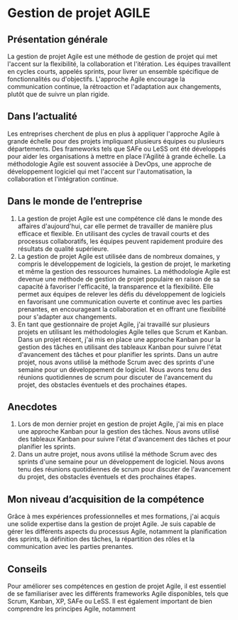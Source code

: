 # Gestion de projet AGILE

## Présentation générale

La gestion de projet Agile est une méthode de gestion de projet qui met l'accent sur la flexibilité, la collaboration et l'itération. Les équipes travaillent en cycles courts, appelés sprints, pour livrer un ensemble spécifique de fonctionnalités ou d'objectifs. L'approche Agile encourage la communication continue, la rétroaction et l'adaptation aux changements, plutôt que de suivre un plan rigide.

## Dans l’actualité

Les entreprises cherchent de plus en plus à appliquer l'approche Agile à grande échelle pour des projets impliquant plusieurs équipes ou plusieurs départements. Des frameworks tels que SAFe ou LeSS ont été développés pour aider les organisations à mettre en place l'Agilité à grande échelle. La méthodologie Agile est souvent associée à DevOps, une approche de développement logiciel qui met l'accent sur l'automatisation, la collaboration et l'intégration continue.

## Dans le monde de l’entreprise

1. La gestion de projet Agile est une compétence clé dans le monde des affaires d'aujourd'hui, car elle permet de travailler de manière plus efficace et flexible. En utilisant des cycles de travail courts et des processus collaboratifs, les équipes peuvent rapidement produire des résultats de qualité supérieure.
2. La gestion de projet Agile est utilisée dans de nombreux domaines, y compris le développement de logiciels, la gestion de projet, le marketing et même la gestion des ressources humaines. La méthodologie Agile est devenue une méthode de gestion de projet populaire en raison de sa capacité à favoriser l'efficacité, la transparence et la flexibilité. Elle permet aux équipes de relever les défis du développement de logiciels en favorisant une communication ouverte et continue avec les parties prenantes, en encourageant la collaboration et en offrant une flexibilité pour s'adapter aux changements.
3. En tant que gestionnaire de projet Agile, j'ai travaillé sur plusieurs projets en utilisant les méthodologies Agile telles que Scrum et Kanban. Dans un projet récent, j'ai mis en place une approche Kanban pour la gestion des tâches en utilisant des tableaux Kanban pour suivre l'état d'avancement des tâches et pour planifier les sprints. Dans un autre projet, nous avons utilisé la méthode Scrum avec des sprints d'une semaine pour un développement de logiciel. Nous avons tenu des réunions quotidiennes de scrum pour discuter de l'avancement du projet, des obstacles éventuels et des prochaines étapes.

## Anecdotes

1. Lors de mon dernier projet en gestion de projet Agile, j'ai mis en place une approche Kanban pour la gestion des tâches. Nous avons utilisé des tableaux Kanban pour suivre l'état d'avancement des tâches et pour planifier les sprints.
2. Dans un autre projet, nous avons utilisé la méthode Scrum avec des sprints d'une semaine pour un développement de logiciel. Nous avons tenu des réunions quotidiennes de scrum pour discuter de l'avancement du projet, des obstacles éventuels et des prochaines étapes.

## Mon niveau d’acquisition de la compétence

Grâce à mes expériences professionnelles et mes formations, j'ai acquis une solide expertise dans la gestion de projet Agile. Je suis capable de gérer les différents aspects du processus Agile, notamment la planification des sprints, la définition des tâches, la répartition des rôles et la communication avec les parties prenantes.

## Conseils

Pour améliorer ses compétences en gestion de projet Agile, il est essentiel de se familiariser avec les différents frameworks Agile disponibles, tels que Scrum, Kanban, XP, SAFe ou LeSS. Il est également important de bien comprendre les principes Agile, notamment
